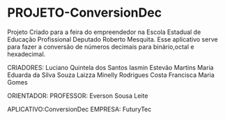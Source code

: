# PROJETO-ConversionDec

Projeto Criado para a feira do empreendedor na Escola Estadual de Educação Profissional Deputado Roberto Mesquita.
Esse aplicativo serve para fazer a conversão de números decimais para binário,octal e hexadecimal.

CRIADORES:
Luciano Quintela dos Santos
Iasmin Estevão  Martins
Maria Eduarda da Silva Souza
Laizza Minelly Rodrigues Costa
Francisca Maria Gomes 

ORIENTADOR:
PROFESSOR: Everson Sousa Leite

APLICATIVO:ConversionDec
EMPRESA: FuturyTec
